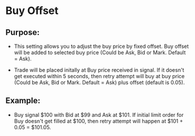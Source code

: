 # Buy Offset

## Purpose: 

- This setting allows you to adjust the buy price by fixed offset. Buy offset will be added to selected buy price (Could be Ask, Bid or Mark. Default = Ask).

- Trade will be placed initally at Buy price received in signal. If it doesn't get executed within 5 seconds, then retry attempt will buy at buy price (Could be Ask, Bid or Mark. Default = Ask) plus offset (default is 0.05). 

## Example:

- Buy signal $100 with Bid at $99 and Ask at $101. If initial limit order for Buy doesn't get filled at $100, then retry attempt will happen at $101 + 0.05 = $101.05.
